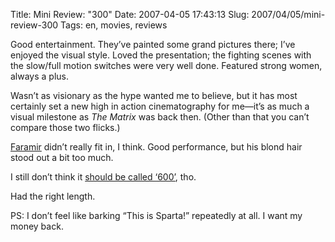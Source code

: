 Title: Mini Review: "300"
Date: 2007-04-05 17:43:13
Slug: 2007/04/05/mini-review-300
Tags: en, movies, reviews


Good entertainment. They’ve painted some grand pictures there; I’ve enjoyed
the visual style. Loved the presentation; the fighting scenes with the
slow/full motion switches were very well done. Featured strong women, always a
plus.

Wasn’t as visionary as the hype wanted me to believe, but it has most
certainly set a new high in action cinematography for me—it’s as much a visual
milestone as _The Matrix_ was back then. (Other than that you can’t compare
those two flicks.)

[Faramir][1] didn’t really fit in, I think. Good performance, but his blond
hair stood out a bit too much.

I still don’t think it [should be called ‘600’][2], tho.

Had the right length.

PS: I don’t feel like barking “This is Sparta!” repeatedly at all. I want my
money back.

   [1]: http://www.imdb.com/name/nm0920992/
   [2]: http://www.applegeeks.com/lite/index.php?aglitecomic=2007-03-14
